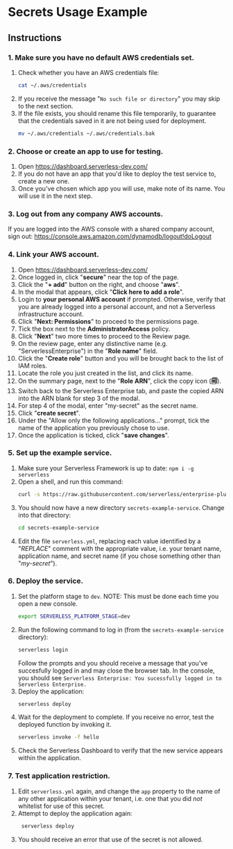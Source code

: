 # Secrets Usage Example

## Instructions

### 1. Make sure you have no default AWS credentials set.

1. Check whether you have an AWS credentials file:
   ```sh
   cat ~/.aws/credentials
   ```
2. If you receive the message "`No such file or directory`" you may skip to the next section.
3. If the file exists, you should rename this file temporarily, to guarantee that the credentials saved in it are not being used for deployment.
   ```sh
   mv ~/.aws/credentials ~/.aws/credentials.bak
   ```

### 2. Choose or create an app to use for testing.

1. Open https://dashboard.serverless-dev.com/
2. If you do not have an app that you'd like to deploy the test service to, create a new one.
3. Once you've chosen which app you will use, make note of its name. You will use it in the next step.

### 3. Log out from any company AWS accounts.

If you are logged into the AWS console with a shared company account, sign out: https://console.aws.amazon.com/dynamodb/logout!doLogout

### 4. Link your AWS account.

1. Open https://dashboard.serverless-dev.com/
2. Once logged in, click "**secure**" near the top of the page.
3. Click the "**+ add**" button on the right, and choose "**aws**".
4. In the modal that appears, click "**Click here to add a role**".
5. Login to **your personal AWS account** if prompted. Otherwise, verify that you are already logged into a personal account, and not a Serverless infrastructure account.
6. Click "**Next: Permissions**" to proceed to the permissions page.
7. Tick the box next to the **AdministratorAccess** policy.
8. Click "**Next**" two more times to proceed to the Review page.
7. On the review page, enter any distinctive name (e.g. "ServerlessEnterprise") in the "**Role name**" field.
8. Click the "**Create role**" button and you will be brought back to the list of IAM roles.
9. Locate the role you just created in the list, and click its name.
10. On the summary page, next to the "**Role ARN**", click the copy icon (**🗐**).
11. Switch back to the Serverless Enterprise tab, and paste the copied ARN into the ARN blank for step 3 of the modal.
12. For step 4 of the modal, enter "my-secret" as the secret name.
13. Click "**create secret**".
14. Under the "Allow only the following applications..." prompt, tick the name of the application you previously chose to use.
15. Once the application is ticked, click "**save changes**".

### 5. Set up the example service.

1. Make sure your Serverless Framework is up to date: `npm i -g serverless`
2. Open a shell, and run this command:
   ```sh
   curl -s https://raw.githubusercontent.com/serverless/enterprise-plugin/master/examples/secrets-example-service/download.sh | sh
   ```
3. You should now have a new directory `secrets-example-service`. Change into that directory:
   ```sh
   cd secrets-example-service
   ```
4. Edit the file `serverless.yml`, replacing each value identified by a "_REPLACE_" comment with the appropriate value, i.e. your tenant name, application name, and secret name (if you chose something other than "_my-secret_").

### 6. Deploy the service.

1. Set the platform stage to `dev`. NOTE: This must be done each time you open a new console.
   ```sh
   export SERVERLESS_PLATFORM_STAGE=dev
   ```
2. Run the following command to log in (from the `secrets-example-service` directory):
   ```sh
   serverless login
   ```
   Follow the prompts and you should receive a message that you've succesfully logged in and may close the browser tab. In the console, you should see `Serverless Enterprise: You sucessfully logged in to Serverless Enterprise.`
3. Deploy the application:
   ```sh
   serverless deploy
   ```
4. Wait for the deployment to complete. If you receive no error, test the deployed function by invoking it.
   ```sh
   serverless invoke -f hello
   ```
5. Check the Serverless Dashboard to verify that the new service appears within the application.

### 7. Test application restriction.

1. Edit `serverless.yml` again, and change the `app` property to the name of any other application within your tenant, i.e. one that you did _not_ whitelist for use of this secret.
2. Attempt to deploy the application again:
   ```sh
    serverless deploy
     ```
3. You should receive an error that use of the secret is not allowed.
